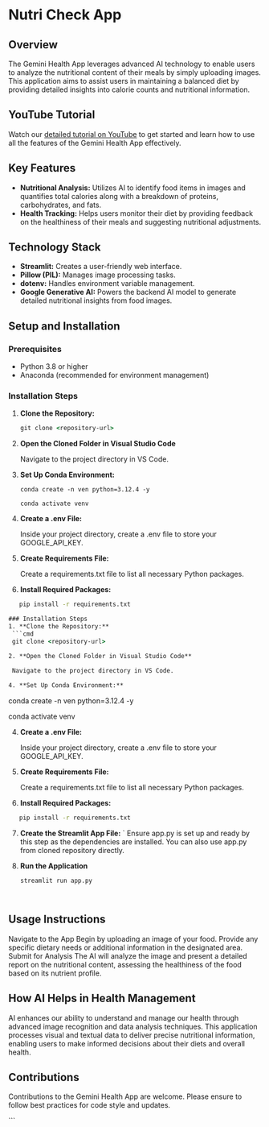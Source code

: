 # Nutri Check App

## Overview
The Gemini Health App leverages advanced AI technology to enable users to analyze the nutritional content of their meals by simply uploading images. This application aims to assist users in maintaining a balanced diet by providing detailed insights into calorie counts and nutritional information.

## YouTube Tutorial
Watch our [detailed tutorial on YouTube](#) to get started and learn how to use all the features of the Gemini Health App effectively.

## Key Features
- **Nutritional Analysis:** Utilizes AI to identify food items in images and quantifies total calories along with a breakdown of proteins, carbohydrates, and fats.
- **Health Tracking:** Helps users monitor their diet by providing feedback on the healthiness of their meals and suggesting nutritional adjustments.

## Technology Stack
- **Streamlit:** Creates a user-friendly web interface.
- **Pillow (PIL):** Manages image processing tasks.
- **dotenv:** Handles environment variable management.
- **Google Generative AI:** Powers the backend AI model to generate detailed nutritional insights from food images.

## Setup and Installation

### Prerequisites
- Python 3.8 or higher
- Anaconda (recommended for environment management)

### Installation Steps
1. **Clone the Repository:**
   ```cmd
   git clone <repository-url>

2. **Open the Cloned Folder in Visual Studio Code**
   
   Navigate to the project directory in VS Code.

4. **Set Up Conda Environment:**
   ```
   conda create -n ven python=3.12.4 -y
   
   conda activate venv

4. **Create a .env File:**

   Inside your project directory, create a .env file to store your GOOGLE_API_KEY.

6. **Create Requirements File:**

   Create a requirements.txt file to list all necessary Python packages.

7. **Install Required Packages:**
  ```cmd
     pip install -r requirements.txt

### Installation Steps
1. **Clone the Repository:**
   ```cmd
   git clone <repository-url>

2. **Open the Cloned Folder in Visual Studio Code**
   
   Navigate to the project directory in VS Code.

4. **Set Up Conda Environment:**
   ```
   conda create -n ven python=3.12.4 -y
   
   conda activate venv

4. **Create a .env File:**

   Inside your project directory, create a .env file to store your GOOGLE_API_KEY.

5. **Create Requirements File:**

   Create a requirements.txt file to list all necessary Python packages.

6. **Install Required Packages:**
  ```cmd
     pip install -r requirements.txt

```  

7. **Create the Streamlit App File:**
   `
   Ensure app.py is set up and ready by this step as the dependencies are installed. You can also use app.py from cloned repository directly.

8. **Run the Application**
   ```
   streamlit run app.py



## Usage Instructions
Navigate to the App
Begin by uploading an image of your food.
Provide any specific dietary needs or additional information in the designated area.
Submit for Analysis
The AI will analyze the image and present a detailed report on the nutritional content, assessing the healthiness of the food based on its nutrient profile.

## How AI Helps in Health Management
AI enhances our ability to understand and manage our health through advanced image recognition and data analysis techniques. This application processes visual and textual data to deliver precise nutritional information, enabling users to make informed decisions about their diets and overall health.

## Contributions
Contributions to the Gemini Health App are welcome. Please ensure to follow best practices for code style and updates.
</details>
```




  










  








